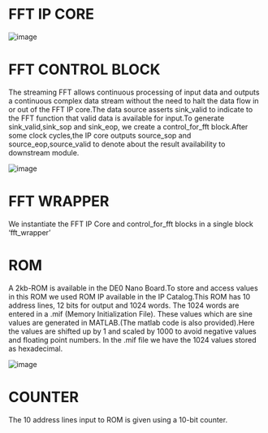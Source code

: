# FFT IP CORE

![image](https://github.com/sivaram-07/FFT-IP/assets/114935240/20f79f02-b3c3-4d45-b5a0-fc7554f816fc)

# FFT CONTROL BLOCK
The streaming FFT allows continuous processing of input data and
outputs a continuous complex data stream without the need to halt the data flow
in or out of the FFT IP core.The data source asserts sink_valid to indicate to the
FFT function that valid data is available for input.To generate sink_valid,sink_sop and sink_eop, 
we create a control_for_fft block.After some clock cycles,the IP core outputs source_sop and
source_eop,source_valid to denote about the result availability to downstream module.

![image](https://github.com/sivaram-07/FFT-IP/assets/114935240/753c5662-7df1-4ee9-be0f-8aa0fe858b36)


# FFT WRAPPER
We instantiate the FFT IP Core and control_for_fft blocks in a single block
‘fft_wrapper’

# ROM
A 2kb-ROM is available in the DE0 Nano Board.To store and access values in this ROM we used ROM IP 
available in the IP Catalog.This ROM has 10 address lines, 12 bits for output and 1024 words. The 1024
words are entered in a .mif (Memory Initialization File). These values which are
sine values are generated in MATLAB.(The matlab code is also provided).Here the values are shifted up by 1 and 
scaled by 1000 to avoid negative values and floating point numbers. In the .mif file we have 
the 1024 values stored as hexadecimal.

![image](https://github.com/sivaram-07/FFT-IP/assets/114935240/1a112927-afdf-4b98-8467-520d8c28c168)


# COUNTER
The 10 address lines input to ROM is given using a 10-bit counter.
